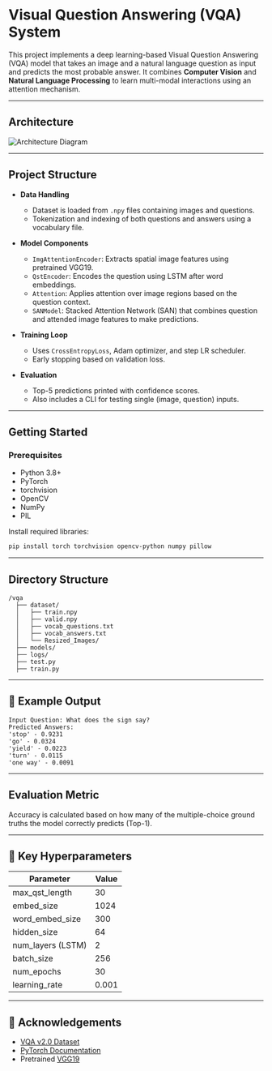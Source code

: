 
#  Visual Question Answering (VQA) System

This project implements a deep learning-based Visual Question Answering (VQA) model that takes an image and a natural language question as input and predicts the most probable answer. It combines **Computer Vision** and **Natural Language Processing** to learn multi-modal interactions using an attention mechanism.

---

##  Architecture

![Architecture Diagram](A_README_graphic_displays_details_of_a_Visual_Ques.png)

---

##  Project Structure

- **Data Handling**
  - Dataset is loaded from `.npy` files containing images and questions.
  - Tokenization and indexing of both questions and answers using a vocabulary file.

- **Model Components**
  - `ImgAttentionEncoder`: Extracts spatial image features using pretrained VGG19.
  - `QstEncoder`: Encodes the question using LSTM after word embeddings.
  - `Attention`: Applies attention over image regions based on the question context.
  - `SANModel`: Stacked Attention Network (SAN) that combines question and attended image features to make predictions.

- **Training Loop**
  - Uses `CrossEntropyLoss`, Adam optimizer, and step LR scheduler.
  - Early stopping based on validation loss.

- **Evaluation**
  - Top-5 predictions printed with confidence scores.
  - Also includes a CLI for testing single (image, question) inputs.

---

##  Getting Started

### Prerequisites

- Python 3.8+
- PyTorch
- torchvision
- OpenCV
- NumPy
- PIL

Install required libraries:

```bash
pip install torch torchvision opencv-python numpy pillow
```

---

##  Directory Structure

```
/vqa
  ├── dataset/
  │   ├── train.npy
  │   ├── valid.npy
  │   ├── vocab_questions.txt
  │   ├── vocab_answers.txt
  │   └── Resized_Images/
  ├── models/
  ├── logs/
  ├── test.py
  ├── train.py
```

---




## 🧠 Example Output

```
Input Question: What does the sign say?
Predicted Answers:
'stop' - 0.9231  
'go' - 0.0324  
'yield' - 0.0223  
'turn' - 0.0115  
'one way' - 0.0091  
```

---

##  Evaluation Metric

Accuracy is calculated based on how many of the multiple-choice ground truths the model correctly predicts (Top-1).

---

## 📌 Key Hyperparameters

| Parameter         | Value  |
|-------------------|--------|
| max_qst_length    | 30     |
| embed_size        | 1024   |
| word_embed_size   | 300    |
| hidden_size       | 64     |
| num_layers (LSTM) | 2      |
| batch_size        | 256    |
| num_epochs        | 30     |
| learning_rate     | 0.001  |

---

## 🙌 Acknowledgements

- [VQA v2.0 Dataset](https://visualqa.org/)
- [PyTorch Documentation](https://pytorch.org/)
- Pretrained [VGG19](https://pytorch.org/vision/stable/models.html)
